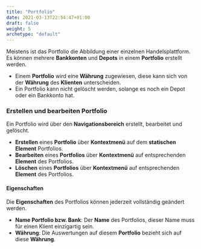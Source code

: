 ```yaml
---
title: "Portfolio"
date: 2021-03-13T22:54:47+01:00
draft: false
weight: 5
archetype: "default"
---
```

Meistens ist das Portfolio die Abbildung einer einzelnen Handelsplattform. Es können mehrere **Bankkonten** und **Depots** in einem **Portfolio** erstellt werden. 
+ Einem **Portfolio** wird eine **Währung** zugewiesen, diese kann sich von der **Währung** des **Klienten** unterscheiden. 
+ Ein Portfolio kann nicht gelöscht werden, solange es noch ein Depot oder ein Bankkonto hat.

### Erstellen und bearbeiten Portfolio
Ein Portfolio wird über den **Navigationsbereich** erstellt, bearbeitet und gelöscht.
+ **Erstellen** eines **Portfolio** über **Kontextmenü** auf dem **statischen Element** Portfolios.
+ **Bearbeiten** eines **Portfolios** über **Kontextmenü** auf entsprechenden **Element** des Portfolios.
+ **Löschen** eines **Portfolios** über **Kontextmenü** auf entsprechenden **Element** des Portfolios.

#### Eigenschaften
Die **Eigenschaften** des Portfolios können jederzeit vollständig geändert werden.
- **Name Portfolio bzw. Bank**: Der **Name** des Portfolios, dieser Name muss für einen Klient einzigartig sein.
- **Währung**: Die Auswertungen auf diesem **Portfolio** bezieht sich auf diese **Währung**.
